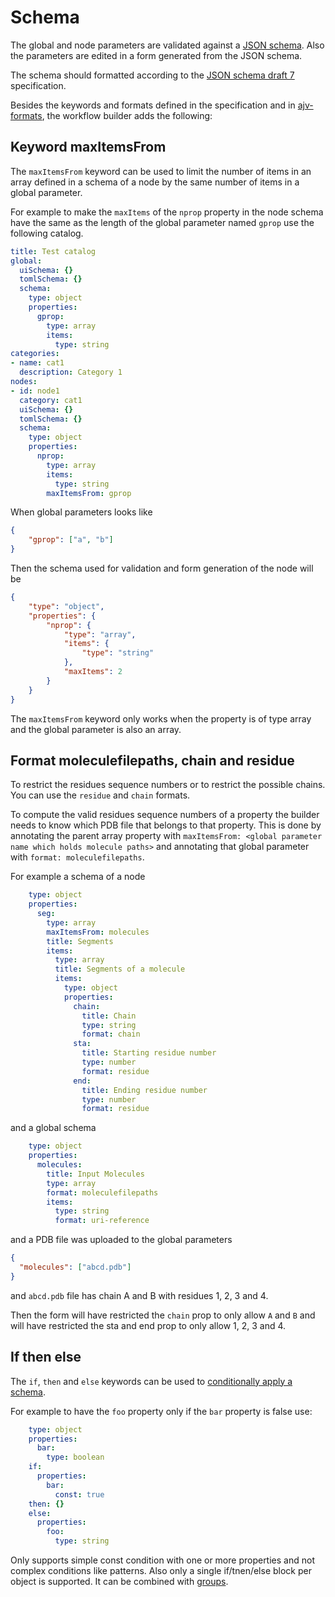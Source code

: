 # Schema

The global and node parameters are validated against a [JSON schema](https://json-schema.org/).
Also the parameters are edited in a form generated from the JSON schema.

The schema should formatted according to the [JSON schema draft 7](https://json-schema.org/specification-links.html#draft-7) specification.

Besides the keywords and formats defined in the specification and in [ajv-formats](https://github.com/ajv-validator/ajv-formats), the workflow builder adds the following:

## Keyword maxItemsFrom

The `maxItemsFrom` keyword can be used to limit the number of items in an array defined in a schema of a node by the same number of items in a global parameter.

For example to make the `maxItems` of the `nprop` property in the node schema have the same as the length of the global parameter named `gprop` use the following catalog.

```yaml
title: Test catalog
global:
  uiSchema: {}
  tomlSchema: {}
  schema:
    type: object
    properties:
      gprop:
        type: array
        items:
          type: string
categories:
- name: cat1
  description: Category 1
nodes:
- id: node1
  category: cat1
  uiSchema: {}
  tomlSchema: {}
  schema:
    type: object
    properties:
      nprop:
        type: array
        items:
          type: string
        maxItemsFrom: gprop
```

When global parameters looks like

```json
{
    "gprop": ["a", "b"]
}
```

Then the schema used for validation and form generation of the node will be

```json
{
    "type": "object",
    "properties": {
        "nprop": {
            "type": "array",
            "items": {
                "type": "string"
            },
            "maxItems": 2
        }
    }
}
```

The `maxItemsFrom` keyword only works when the property is of type array and the global parameter is also an array.

## Format moleculefilepaths, chain and residue

To restrict the residues sequence numbers or to restrict the possible chains. You can use the `residue` and `chain` formats.

To compute the valid residues sequence numbers of a property the builder needs to know which PDB file that belongs to that property. This is done by annotating the parent array property with `maxItemsFrom: <global parameter name which holds molecule paths>` and annotating that global parameter with `format: moleculefilepaths`.

For example a schema of a node

```yaml
    type: object
    properties:
      seg:
        type: array
        maxItemsFrom: molecules
        title: Segments
        items:
          type: array
          title: Segments of a molecule
          items:
            type: object
            properties:
              chain:
                title: Chain
                type: string
                format: chain
              sta:
                title: Starting residue number
                type: number
                format: residue
              end:
                title: Ending residue number
                type: number
                format: residue
```

and a global schema

```yaml
    type: object
    properties:
      molecules:
        title: Input Molecules
        type: array
        format: moleculefilepaths
        items:
          type: string
          format: uri-reference
```

and a PDB file was uploaded to the global parameters

```json
{
  "molecules": ["abcd.pdb"]
}
```

and `abcd.pdb` file has chain A and B with residues 1, 2, 3 and 4.

Then the form will have restricted the `chain` prop to only allow `A` and `B`
and will have restricted the sta and end prop to only allow 1, 2, 3 and 4.

## If then else

The `if`, `then` and `else` keywords can be used to [conditionally apply a schema](https://json-schema.org/understanding-json-schema/reference/conditionals#ifthenelse).

For example to have the `foo` property only if the `bar` property is false use:

```yaml
    type: object
    properties:
      bar:
        type: boolean
    if:
      properties:
        bar:
          const: true
    then: {}
    else:
      properties:
        foo:
          type: string
```

Only supports simple const condition with one or more properties and not complex conditions like patterns. Also only a single if/tnen/else block per object is supported. It can be combined with [groups](uiSchema.md#uigroup).

